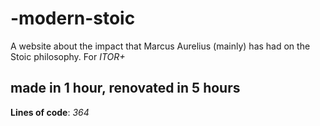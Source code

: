 # -modern-stoic

A website about the impact that Marcus Aurelius (mainly) has had on the Stoic philosophy. For *ITOR+*

## made in 1 hour, renovated in 5 hours

**Lines of code**: *364*
